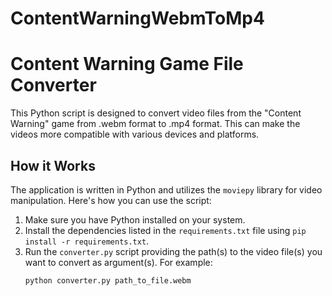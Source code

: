 # ContentWarningWebmToMp4
# Content Warning Game File Converter

This Python script is designed to convert video files from the "Content Warning" game from .webm format to .mp4 format. This can make the videos more compatible with various devices and platforms.

## How it Works

The application is written in Python and utilizes the `moviepy` library for video manipulation. Here's how you can use the script:

1. Make sure you have Python installed on your system.
2. Install the dependencies listed in the `requirements.txt` file using `pip install -r requirements.txt`.
3. Run the `converter.py` script providing the path(s) to the video file(s) you want to convert as argument(s). For example:
   ```bash
   python converter.py path_to_file.webm
